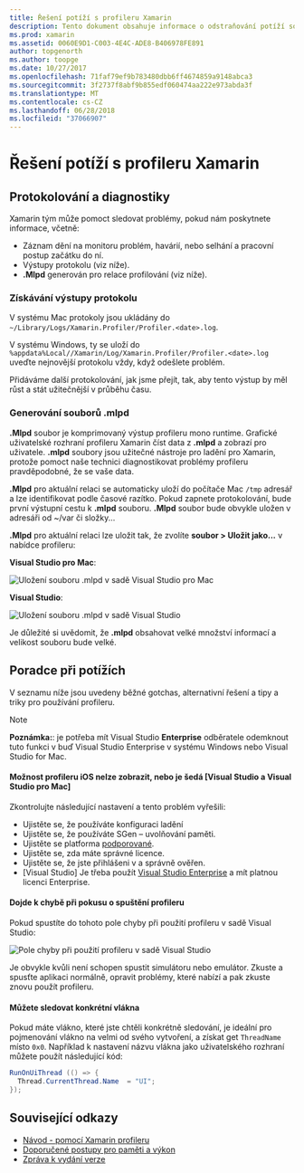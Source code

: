 ```yaml
---
title: Řešení potíží s profileru Xamarin
description: Tento dokument obsahuje informace o odstraňování potíží související s Xamarin profileru. Popisuje problémy související s protokolování a diagnostiky, integrovaného vývojového prostředí a další témata.
ms.prod: xamarin
ms.assetid: 0060E9D1-C003-4E4C-ADE8-B406978FE891
author: topgenorth
ms.author: toopge
ms.date: 10/27/2017
ms.openlocfilehash: 71faf79ef9b783480dbb6ff4674859a9148abca3
ms.sourcegitcommit: 3f2737f8abf9b855edf060474aa222e973abda3f
ms.translationtype: MT
ms.contentlocale: cs-CZ
ms.lasthandoff: 06/28/2018
ms.locfileid: "37066907"
---
```

# <a name="xamarin-profiler-troubleshooting"></a>Řešení potíží s profileru Xamarin

## <a name="logging-and-diagnostics"></a>Protokolování a diagnostiky

Xamarin tým může pomoct sledovat problémy, pokud nám poskytnete informace, včetně:

- Záznam dění na monitoru problém, havárií, nebo selhání a pracovní postup začátku do ní.
- Výstupy protokolu (viz níže).
- **.Mlpd** generován pro relace profilování (viz níže).

### <a name="getting-log-outputs"></a>Získávání výstupy protokolu

V systému Mac protokoly jsou ukládány do `~/Library/Logs/Xamarin.Profiler/Profiler.<date>.log`.

V systému Windows, ty se uloží do `%appdata%Local//Xamarin/Log/Xamarin.Profiler/Profiler.<date>.log` uveďte nejnovější protokolu vždy, když odešlete problém.

Přidáváme další protokolování, jak jsme přejít, tak, aby tento výstup by měl růst a stát užitečnější v průběhu času.

<a name="gen_mlpd" />

### <a name="generating-mlpd-files"></a>Generování souborů .mlpd

**.Mlpd** soubor je komprimovaný výstup profileru mono runtime. Grafické uživatelské rozhraní profileru Xamarin číst data z **.mlpd** a zobrazí pro uživatele. **.mlpd** soubory jsou užitečné nástroje pro ladění pro Xamarin, protože pomoct naše technici diagnostikovat problémy profileru pravděpodobné, že se vaše data.

**.Mlpd** pro aktuální relaci se automaticky uloží do počítače Mac `/tmp` adresář a lze identifikovat podle časové razítko. Pokud zapnete protokolování, bude první výstupní cestu k **.mlpd** souboru. **.Mlpd** soubor bude obvykle uložen v adresáři od ~/var či složky...

**.Mlpd** pro aktuální relaci lze uložit tak, že zvolíte **soubor > Uložit jako...** v nabídce profileru:

**Visual Studio pro Mac**:

![](troubleshooting-images/image17.png "Uložení souboru .mlpd v sadě Visual Studio pro Mac")

**Visual Studio**:

![](troubleshooting-images/image17-vs.png "Uložení souboru .mlpd v sadě Visual Studio")

Je důležité si uvědomit, že **.mlpd** obsahovat velké množství informací a velikost souboru bude velké.

## <a name="troubleshooting"></a>Poradce při potížích

V seznamu níže jsou uvedeny běžné gotchas, alternativní řešení a tipy a triky pro používání profileru.

> [!NOTE]
> **Poznámka:**: je potřeba mít Visual Studio **Enterprise** odběratele odemknout tuto funkci v buď Visual Studio Enterprise v systému Windows nebo Visual Studio for Mac.

#### <a name="i-cant-see-the-ios-profiler-option-or-it-is-greyed-out-visual-studio-and-visual-studio-for-mac"></a>Možnost profileru iOS nelze zobrazit, nebo je šedá [Visual Studio a Visual Studio pro Mac]

Zkontrolujte následující nastavení a tento problém vyřešili:

- Ujistěte se, že používáte konfiguraci ladění
- Ujistěte se, že používáte SGen – uvolňování paměti.
- Ujistěte se platforma [podporované](~/tools/profiler/index.md#Profiler_Support).
- Ujistěte se, zda máte správné licence.
- Ujistěte se, že jste přihlášeni v a správně ověřen.
- [Visual Studio] Je třeba použít [Visual Studio Enterprise](https://visualstudio.microsoft.com/vs/enterprise/) a mít platnou licenci Enterprise.

#### <a name="i-get-an-error-when-i-try-to-launch-the-profiler"></a>Dojde k chybě při pokusu o spuštění profileru

Pokud spustíte do tohoto pole chyby při použití profileru v sadě Visual Studio:

![](troubleshooting-images/error.png "Pole chyby při použití profileru v sadě Visual Studio")

Je obvykle kvůli není schopen spustit simulátoru nebo emulátor. Zkuste a spusťte aplikaci normálně, opravit problémy, které nabízí a pak zkuste znovu použít profileru.

#### <a name="to-watch-a-specific-thread"></a>Můžete sledovat konkrétní vlákna

Pokud máte vlákno, které jste chtěli konkrétně sledování, je ideální pro pojmenování vlákno na velmi od svého vytvoření, a získat get `ThreadName` místo `0x0`. Například k nastavení názvu vlákna jako uživatelského rozhraní můžete použít následující kód:

```csharp
RunOnUiThread (() => {
  Thread.CurrentThread.Name  = "UI";
});
```

## <a name="related-links"></a>Související odkazy

- [Návod - pomocí Xamarin profileru](~/tools/profiler/index.md)
- [Doporučené postupy pro paměti a výkon](~/cross-platform/deploy-test/memory-perf-best-practices.md)
- [Zpráva k vydání verze](https://developer.xamarin.com/releases/profiler/preview/)
